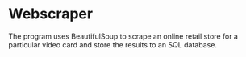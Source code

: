 # Webscraper
The program uses BeautifulSoup to scrape an online retail store for a particular video card and store the results to an SQL database.
